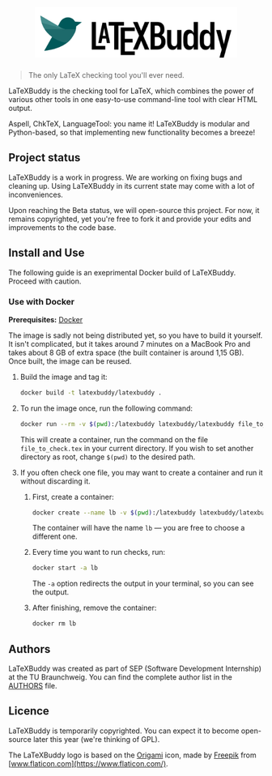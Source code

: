 <h1 align="center">
<img src="latexbuddy/templates/static/logo.svg" width="400" alt="LaTeXBuddy">
</h1>

> The only LaTeX checking tool you'll ever need.

LaTeXBuddy is the checking tool for LaTeX, which combines the power of various
other tools in one easy-to-use command-line tool with clear HTML output.

Aspell, ChkTeX, LanguageTool: you name it! LaTeXBuddy is modular and
Python-based, so that implementing new functionality becomes a breeze!

## Project status

LaTeXBuddy is a work in progress. We are working on fixing bugs and cleaning up.
Using LaTeXBuddy in its current state may come with a lot of inconveniences.

Upon reaching the Beta status, we will open-source this project. For now, it
remains copyrighted, yet you're free to fork it and provide your edits and
improvements to the code base.

## Install and Use

The following guide is an exeprimental Docker build of LaTeXBuddy. Proceed with
caution.

### Use with Docker

**Prerequisites:** [Docker](https://www.docker.com/products/docker-desktop)

The image is sadly not being distributed yet, so you have to build it yourself.
It isn't complicated, but it takes around 7 minutes on a MacBook Pro and takes
about 8 GB of extra space (the built container is around 1,15 GB). Once built,
the image can be reused.

1. Build the image and tag it:

    ```sh
    docker build -t latexbuddy/latexbuddy .
    ```

2. To run the image once, run the following command:

    ```sh
    docker run --rm -v $(pwd):/latexbuddy latexbuddy/latexbuddy file_to_check.tex
    ```

    This will create a container, run the command on the file `file_to_check.tex`
    in your current directory. If you wish to set another directory as root,
    change `$(pwd)` to the desired path.

3. If you often check one file, you may want to create a container and run it
   without discarding it.

    1. First, create a container:

        ```sh
        docker create --name lb -v $(pwd):/latexbuddy latexbuddy/latexbuddy file_to_check.tex
        ```

        The container will have the name `lb` — you are free to choose
        a different one.

    2. Every time you want to run checks, run:

        ```sh
        docker start -a lb
        ```

        The `-a` option redirects the output in your terminal, so you can see the
        output.

    3. After finishing, remove the container:

        ```sh
        docker rm lb
        ```

## Authors

LaTeXBuddy was created as part of SEP (Software Development Internship) at the
TU Braunchweig. You can find the complete author list in the [AUTHORS](AUTHORS)
file.

## Licence

LaTeXBuddy is temporarily copyrighted. You can expect it to become open-source
later this year (we're thinking of GPL).

The LaTeXBuddy logo is based on the
[Origami](https://www.flaticon.com/free-icon/origami_2972006) icon,
made by [Freepik](https://www.freepik.com)
from [www.flaticon.com](https://www.flaticon.com/).
